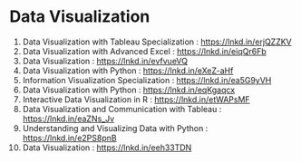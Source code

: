 # Data Visualization

1. Data Visualization with Tableau Specialization : https://lnkd.in/erjQZZKV
2. Data Visualization with Advanced Excel : https://lnkd.in/eiqQr6Fb
3. Data Visualization : https://lnkd.in/evfvueVQ
4. Data Visualization with Python : https://lnkd.in/eXeZ-aHf
5. Information Visualization Specialization : https://lnkd.in/ea5G9yVH
6. Data Visualization with Python : https://lnkd.in/eqKgaqcx
7. Interactive Data Visualization in R : https://lnkd.in/etWAPsMF
8. Data Visualization and Communication with Tableau : https://lnkd.in/eaZNs_Jv
9. Understanding and Visualizing Data with Python : https://lnkd.in/e2PS8pnB
10. Data Visualization : https://lnkd.in/eeh33TDN
